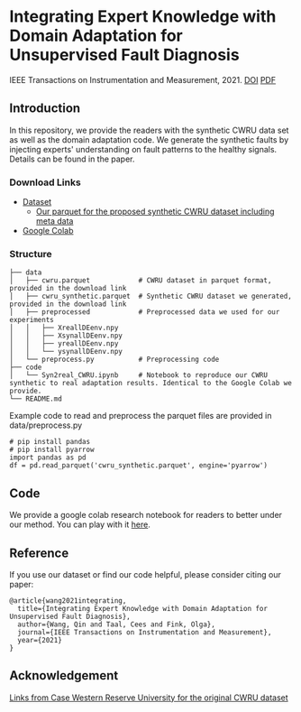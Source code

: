 # Integrating Expert Knowledge with Domain Adaptation for Unsupervised Fault Diagnosis
IEEE Transactions on Instrumentation and Measurement, 2021. [DOI](https://doi.org/10.1109/TIM.2021.3127654) [PDF](https://arxiv.org/abs/2107.01849)


## Introduction
In this repository, we provide the readers with the synthetic CWRU data set as well as the domain adaptation code. We generate the synthetic faults by injecting experts' understanding on fault patterns to the healthy signals. Details can be found in the paper.

### Download Links
+ [Dataset](https://github.com/qinenergy/syn2real/releases)
  + [Our parquet for the proposed synthetic CWRU dataset including meta data](https://github.com/qinenergy/syn2real/releases/download/data/cwru_synthetic.parquet)
+ [Google Colab](https://colab.research.google.com/drive/1o-8ETOG-ej3HxVl4lvNJN8D0G6734bu7?usp=sharing)

### Structure
```
├── data
│   ├── cwru.parquet            # CWRU dataset in parquet format, provided in the download link
│   ├── cwru_synthetic.parquet  # Synthetic CWRU dataset we generated, provided in the download link
│   ├── preprocessed            # Preprocessed data we used for our experiments
│   │   ├── XreallDEenv.npy
│   │   ├── XsynallDEenv.npy
│   │   ├── yreallDEenv.npy
│   │   └── ysynallDEenv.npy
│   └── preprocess.py           # Preprocessing code
├── code
│   └── Syn2real_CWRU.ipynb     # Notebook to reproduce our CWRU synthetic to real adaptation results. Identical to the Google Colab we provide.
└── README.md
```

Example code to read and preprocess the parquet files are provided in data/preprocess.py 
```
# pip install pandas
# pip install pyarrow
import pandas as pd
df = pd.read_parquet('cwru_synthetic.parquet', engine='pyarrow')
```

## Code
We provide a google colab research notebook for readers to better under our method. You can play with it [here](https://colab.research.google.com/drive/1o-8ETOG-ej3HxVl4lvNJN8D0G6734bu7?usp=sharing).

## Reference
If you use our dataset or find our code helpful, please consider citing our paper:
```
@article{wang2021integrating,
  title={Integrating Expert Knowledge with Domain Adaptation for Unsupervised Fault Diagnosis},
  author={Wang, Qin and Taal, Cees and Fink, Olga},
  journal={IEEE Transactions on Instrumentation and Measurement},
  year={2021}
}
```

## Acknowledgement
[Links from Case Western Reserve University for the original CWRU dataset](https://engineering.case.edu/bearingdatacenter/download-data-file)
